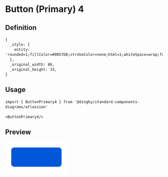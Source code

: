 # Button (Primary) 4

## Definition

```
{
  _style: { 
    entity: 'rounded=1;fillColor=#0057D8;strokeColor=none;html=1;whiteSpace=wrap;fontColor=#ffffff;align=center;verticalAlign=middle;fontStyle=0;fontSize=12;sketch=0;',
  },
  _original_width: 86,
  _original_height: 33,
}
```

## Usage

```
import { ButtonPrimary4 } from '@dinghy/standard-components-diagrams/atlassian'

<ButtonPrimary4/>
```

## Preview

<img src="./button-primary-4.png" width="200"/>
